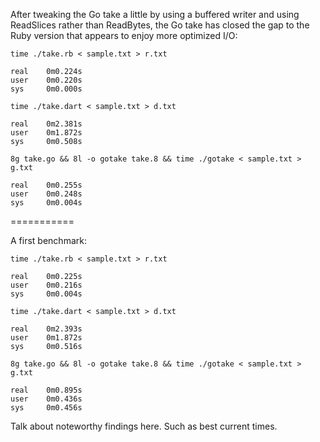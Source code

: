 
After tweaking the Go take a little by using a buffered writer and using
ReadSlices rather than ReadBytes, the Go take has closed the gap to the Ruby
version that appears to enjoy more optimized I/O:

    time ./take.rb < sample.txt > r.txt

    real	0m0.224s
    user	0m0.220s
    sys 	0m0.000s

    time ./take.dart < sample.txt > d.txt

    real	0m2.381s
    user	0m1.872s
    sys 	0m0.508s

    8g take.go && 8l -o gotake take.8 && time ./gotake < sample.txt > g.txt

    real	0m0.255s
    user	0m0.248s
    sys 	0m0.004s

===========

A first benchmark:

    time ./take.rb < sample.txt > r.txt

    real	0m0.225s
    user	0m0.216s
    sys 	0m0.004s

    time ./take.dart < sample.txt > d.txt

    real	0m2.393s
    user	0m1.872s
    sys 	0m0.516s

    8g take.go && 8l -o gotake take.8 && time ./gotake < sample.txt > g.txt

    real	0m0.895s
    user	0m0.436s
    sys 	0m0.456s

Talk about noteworthy findings here. Such as best current times.
